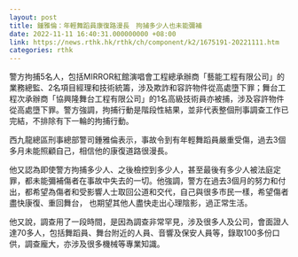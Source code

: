 ```yaml
---
layout: post
title: 鍾雅倫：年輕舞蹈員康復路漫長　拘捕多少人也未能彌補
date: 2022-11-11 16:40:31.000000000 +08:00
link: https://news.rthk.hk/rthk/ch/component/k2/1675191-20221111.htm
categories: rthk
---
```


警方拘捕5名人，包括MIRROR紅館演唱會工程總承辦商「藝能工程有限公司」的業務總監、2名項目經理和技術統籌，涉及欺詐和容許物件從高處墮下罪；舞台工程次承辦商「協興隆舞台工程有限公司」的1名高級技術員亦被捕，涉及容許物件從高處墮下罪。警方強調，拘捕行動是階段性結果，並非代表整個刑事調查工作已完結，不排除有下一輪的拘捕行動。

西九龍總區刑事總部警司鍾雅倫表示，事故令到有年輕舞蹈員嚴重受傷，過去3個多月未能照顧自己，相信他的康復道路很漫長。

他又認為即使警方拘捕多少人、之後檢控到多少人，甚至最後有多少人被法庭定罪，都未能彌補傷者在事故中失去的一切。他強調，警方在過去3個月的努力和付出，都希望為傷者和受影響人士取回公道和交代，自己與很多市民一樣，希望傷者盡快康復、重回舞台， 也期望其他人盡快走出心理陰影，過正常生活。

他又說，調查用了一段時間，是因為調查非常罕見，涉及很多人及公司，會面證人達70多人，包括舞蹈員、舞台附近的人員、音響及保安人員等，錄取100多份口供，調查龐大，亦涉及很多機械等專業知識。
